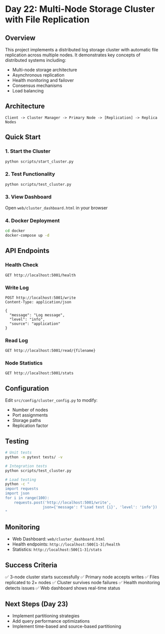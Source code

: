 # Day 22: Multi-Node Storage Cluster with File Replication

## Overview
This project implements a distributed log storage cluster with automatic file replication across multiple nodes. It demonstrates key concepts of distributed systems including:

- Multi-node storage architecture
- Asynchronous replication
- Health monitoring and failover
- Consensus mechanisms
- Load balancing

## Architecture
```
Client -> Cluster Manager -> Primary Node -> [Replication] -> Replica Nodes
```

## Quick Start

### 1. Start the Cluster
```bash
python scripts/start_cluster.py
```

### 2. Test Functionality
```bash
python scripts/test_cluster.py
```

### 3. View Dashboard
Open `web/cluster_dashboard.html` in your browser

### 4. Docker Deployment
```bash
cd docker
docker-compose up -d
```

## API Endpoints

### Health Check
```
GET http://localhost:5001/health
```

### Write Log
```
POST http://localhost:5001/write
Content-Type: application/json

{
  "message": "Log message",
  "level": "info",
  "source": "application"
}
```

### Read Log
```
GET http://localhost:5001/read/{filename}
```

### Node Statistics
```
GET http://localhost:5001/stats
```

## Configuration
Edit `src/config/cluster_config.py` to modify:
- Number of nodes
- Port assignments
- Storage paths
- Replication factor

## Testing
```bash
# Unit tests
python -m pytest tests/ -v

# Integration tests
python scripts/test_cluster.py

# Load testing
python -c "
import requests
import json
for i in range(100):
    requests.post('http://localhost:5001/write', 
                 json={'message': f'Load test {i}', 'level': 'info'})
"
```

## Monitoring
- Web Dashboard: `web/cluster_dashboard.html`
- Health endpoints: `http://localhost:500[1-3]/health`
- Statistics: `http://localhost:500[1-3]/stats`

## Success Criteria
✅ 3-node cluster starts successfully
✅ Primary node accepts writes
✅ Files replicated to 2+ nodes
✅ Cluster survives node failures
✅ Health monitoring detects issues
✅ Web dashboard shows real-time status

## Next Steps (Day 23)
- Implement partitioning strategies
- Add query performance optimizations
- Implement time-based and source-based partitioning
